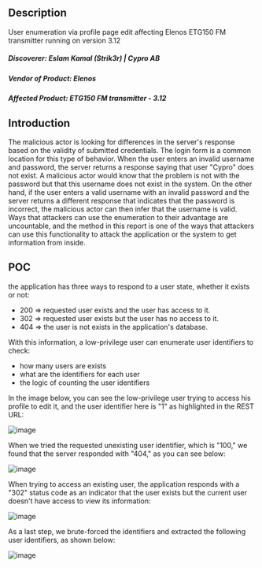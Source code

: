 ## Description 

User enumeration via profile page edit affecting Elenos ETG150 FM transmitter running on version 3.12

##### Discoverer: Eslam Kamal (Strik3r) | Cypro AB
##### Vendor of Product: Elenos
##### Affected Product: ETG150 FM transmitter - 3.12

## Introduction
The malicious actor is looking for differences in the server's response based on the validity of submitted credentials. The login form is a common location for this type of behavior. When the user enters an invalid username and password, the server returns a response saying that user "Cypro" does not exist. A malicious actor would know that the problem is not with the password but that this username does not exist in the system. On the other hand, if the user enters a valid username with an invalid password and the server returns a different response that indicates that the password is incorrect, the malicious actor can then infer that the username is valid. Ways that attackers can use the enumeration to their advantage are uncountable, and the method in this report is one of the ways that attackers can use this functionality to attack the application or the system to get information from inside.


## POC

the application has three ways to respond to a user state, whether it exists or not:

* 200 => requested user exists and the user has access to it.
* 302 => requested user exists but the user has no access to it.
* 404 => the user is not exists in the application's database.

With this information, a low-privilege user can enumerate user identifiers to check:

* how many users are exists
* what are the identifiers for each user
* the logic of counting the user identifiers

In the image below, you can see the low-privilege user trying to access his profile to edit it, and the user identifier here is "1" as highlighted in the REST URL:

![image](https://github.com/strik3r0x1/Vulns/assets/94288990/a3a950af-ad22-45db-8b9c-98e6ff32a3f8)

When we tried the requested unexisting user identifier, which is "100,"  we found that the server responded with "404," as you can see below:

![image](https://github.com/strik3r0x1/Vulns/assets/94288990/73a77fdb-98c1-4083-8630-dc070c6e04f5)

When trying to access an existing user, the application responds with a "302" status code as an indicator that the user exists but the current user doesn't have access to view its information:

![image](https://github.com/strik3r0x1/Vulns/assets/94288990/68a5d5d4-4802-4b9a-8118-5e5dd7a75756)

As a last step, we brute-forced the identifiers and extracted the following user identifiers, as shown below:

![image](https://github.com/strik3r0x1/Vulns/assets/94288990/12c82077-fdc8-410c-bb33-89ce56cf8415)

